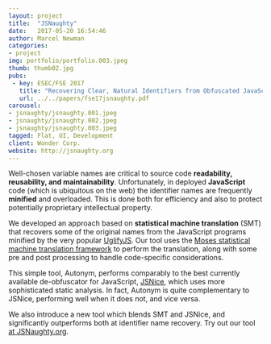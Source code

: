 ```yaml
---
layout: project
title:  "JSNaughty"
date:   2017-05-20 16:54:46
author: Marcel Newman
categories:
- project
img: portfolio/portfolio.003.jpeg
thumb: thumb02.jpg
pubs:
 - key: ESEC/FSE 2017
   title: "Recovering Clear, Natural Identifiers from Obfuscated JavaScript Names."
   url: ../../papers/fse17jsnaughty.pdf
carousel:
- jsnaughty/jsnaughty.001.jpeg
- jsnaughty/jsnaughty.002.jpeg
- jsnaughty/jsnaughty.003.jpeg
tagged: Flat, UI, Development
client: Wonder Corp.
website: http://jsnaughty.org
---
```



Well-chosen variable names are critical to source code **readability, reusability, 
and maintainability**. Unfortunately, in deployed **JavaScript** code (which is 
ubiquitous on the web) the identifier names are frequently **minified** and 
overloaded. This is done both for efficiency and also to protect potentially 
proprietary intellectual property. 

We developed an approach based on **statistical machine translation** (SMT) that 
recovers some of the original names from the JavaScript programs minified by 
the very popular [UglifyJS](https://github.com/mishoo/UglifyJS2). 
Our tool uses the [Moses statistical machine translation framework](http://www.statmt.org/moses/) 
to perform the translation, along with some pre and post processing to
handle code-specific considerations.

This simple tool, Autonym, performs comparably to the best currently available 
de-obfuscator for JavaScript, [JSNice](http://jsnice.org), which uses more 
sophisticated static analysis. In fact, Autonym is quite complementary to JSNice, 
performing well when it does not, and vice versa. 

We also introduce a new tool which blends SMT and JSNice, and significantly 
outperforms both at identifier name recovery. Try out our tool [at JSNaughty.org](http://jsnaughty.org).


<!-- 
pubs:
 - key: ESEC/FSE 2017
   title: ""
   url:
 -->

